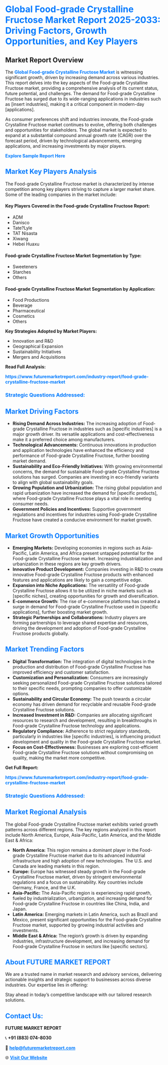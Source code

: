 <h1 style="color: #007BFF;">Global Food-grade Crystalline Fructose Market Report 2025-2033: Driving Factors, Growth Opportunities, and Key Players</h1>

<section id="overview">
<h2>Market Report Overview</h2>
<p>The <a href="https://www.futuremarketreport.com/industry-report/food-grade-crystalline-fructose-market" style="color: #007BFF; text-decoration: none;"><strong>Global Food-grade Crystalline Fructose Market</strong></a> is witnessing significant growth, driven by increasing demand across various industries. This report delves into the key aspects of the Food-grade Crystalline Fructose market, providing a comprehensive analysis of its current status, future potential, and challenges. The demand for Food-grade Crystalline Fructose has surged due to its wide-ranging applications in industries such as [insert industries], making it a critical component in modern-day [applications].</p>
<p>As consumer preferences shift and industries innovate, the Food-grade Crystalline Fructose market continues to evolve, offering both challenges and opportunities for stakeholders. The global market is expected to expand at a substantial compound annual growth rate (CAGR) over the forecast period, driven by technological advancements, emerging applications, and increasing investments by major players.</p>
</section>

<section id="overview">
<p><a href="https://www.futuremarketreport.com/request-sample/reportId=61678" style="color: #007BFF; text-decoration: none;"><strong>Explore Sample Report Here</strong></a></p>
</section>

<section id="key-players">
<h2 style="color: #007BFF;">Market Key Players Analysis</h2>
<p>The Food-grade Crystalline Fructose market is characterized by intense competition among key players striving to capture a larger market share. Some of the leading companies in the market include:</p>
<h4>Key Players Covered in the Food-grade Crystalline Fructose Report:</h4>
<ul><li>ADM</li><li>Danisco</li><li>Tate?Lyle</li><li>TAT Nisasta</li><li>Xiwang</li><li>Hebei Huaxu</li></ul>
<h4>Food-grade Crystalline Fructose Market Segmentation by Type:</h4>
<ul><li>Sweeteners</li><li>Starches</li><li>Others</li></ul>

<h4>Food-grade Crystalline Fructose Market Segmentation by Application:</h4>
<ul><li>Food Productions</li><li>Beverage</li><li>Pharmaceutical</li><li>Cosmetics</li><li>Others</li></ul>
<p><strong>Key Strategies Adopted by Market Players:</strong></p>
<ul>
<li>Innovation and R&D</li>
<li>Geographical Expansion</li>
<li>Sustainability Initiatives</li>
<li>Mergers and Acquisitions</li>
</ul>
</section>

<section>
<p><strong>Read Full Analysis: </strong></p><a href="https://www.futuremarketreport.com/industry-report/food-grade-crystalline-fructose-market" style="color: #007BFF; text-decoration: none;"><strong>https://www.futuremarketreport.com/industry-report/food-grade-crystalline-fructose-market</strong></a>
<h3 style="color: #007BFF;">Strategic Questions Addressed:</h3>
</section>

<section id="driving-factors">
<h2 style="color: #007BFF;">Market Driving Factors</h2>
<ul>
<li><strong>Rising Demand Across Industries:</strong> The increasing adoption of Food-grade Crystalline Fructose in industries such as [specific industries] is a major growth driver. Its versatile applications and cost-effectiveness make it a preferred choice among manufacturers.</li>
<li><strong>Technological Advancements:</strong> Continuous innovations in production and application technologies have enhanced the efficiency and performance of Food-grade Crystalline Fructose, further boosting market demand.</li>
<li><strong>Sustainability and Eco-Friendly Initiatives:</strong> With growing environmental concerns, the demand for sustainable Food-grade Crystalline Fructose solutions has surged. Companies are investing in eco-friendly variants to align with global sustainability goals.</li>
<li><strong>Growing Population and Urbanization:</strong> The rising global population and rapid urbanization have increased the demand for [specific products], where Food-grade Crystalline Fructose plays a vital role in meeting consumer needs.</li>
<li><strong>Government Policies and Incentives:</strong> Supportive government regulations and incentives for industries using Food-grade Crystalline Fructose have created a conducive environment for market growth.</li>
</ul>
</section>

<section id="growth-opportunities">
<h2 style="color: #007BFF;">Market Growth Opportunities</h2>
<ul>
<li><strong>Emerging Markets:</strong> Developing economies in regions such as Asia-Pacific, Latin America, and Africa present untapped potential for the Food-grade Crystalline Fructose market. Increasing industrialization and urbanization in these regions are key growth drivers.</li>
<li><strong>Innovative Product Development:</strong> Companies investing in R&D to create innovative Food-grade Crystalline Fructose products with enhanced features and applications are likely to gain a competitive edge.</li>
<li><strong>Expansion into Niche Applications:</strong> The versatility of Food-grade Crystalline Fructose allows it to be utilized in niche markets such as [specific niches], creating opportunities for growth and diversification.</li>
<li><strong>E-commerce Growth:</strong> The rise of e-commerce platforms has created a surge in demand for Food-grade Crystalline Fructose used in [specific applications], further boosting market growth.</li>
<li><strong>Strategic Partnerships and Collaborations:</strong> Industry players are forming partnerships to leverage shared expertise and resources, driving the development and adoption of Food-grade Crystalline Fructose products globally.</li>
</ul>
</section>

<section id="trending-factors">
<h2 style="color: #007BFF;">Market Trending Factors</h2>
<ul>
<li><strong>Digital Transformation:</strong> The integration of digital technologies in the production and distribution of Food-grade Crystalline Fructose has improved efficiency and customer satisfaction.</li>
<li><strong>Customization and Personalization:</strong> Consumers are increasingly seeking personalized Food-grade Crystalline Fructose solutions tailored to their specific needs, prompting companies to offer customizable options.</li>
<li><strong>Sustainability and Circular Economy:</strong> The push towards a circular economy has driven demand for recyclable and reusable Food-grade Crystalline Fructose solutions.</li>
<li><strong>Increased Investment in R&D:</strong> Companies are allocating significant resources to research and development, resulting in breakthroughs in Food-grade Crystalline Fructose technology and applications.</li>
<li><strong>Regulatory Compliance:</strong> Adherence to strict regulatory standards, particularly in industries like [specific industries], is influencing product development and quality in the Food-grade Crystalline Fructose market.</li>
<li><strong>Focus on Cost-Effectiveness:</strong> Businesses are exploring cost-efficient Food-grade Crystalline Fructose solutions without compromising on quality, making the market more competitive.</li>
</ul>
</section>

<section>
<p><strong>Get Full Report: </strong></p><a href="https://www.futuremarketreport.com/industry-report/food-grade-crystalline-fructose-market" style="color: #007BFF; text-decoration: none;"><strong>https://www.futuremarketreport.com/industry-report/food-grade-crystalline-fructose-market</strong></a>
<h3 style="color: #007BFF;">Strategic Questions Addressed:</h3>
</section>


<section id="regional-analysis">
<h2 style="color: #007BFF;">Market Regional Analysis</h2>
<p>The global Food-grade Crystalline Fructose market exhibits varied growth patterns across different regions. The key regions analyzed in this report include North America, Europe, Asia-Pacific, Latin America, and the Middle East & Africa:</p>
<ul>
<li><strong>North America:</strong> This region remains a dominant player in the Food-grade Crystalline Fructose market due to its advanced industrial infrastructure and high adoption of new technologies. The U.S. and Canada are leading markets in this region.</li>
<li><strong>Europe:</strong> Europe has witnessed steady growth in the Food-grade Crystalline Fructose market, driven by stringent environmental regulations and a focus on sustainability. Key countries include Germany, France, and the U.K.</li>
<li><strong>Asia-Pacific:</strong> The Asia-Pacific region is experiencing rapid growth, fueled by industrialization, urbanization, and increasing demand for Food-grade Crystalline Fructose in countries like China, India, and Japan.</li>
<li><strong>Latin America:</strong> Emerging markets in Latin America, such as Brazil and Mexico, present significant opportunities for the Food-grade Crystalline Fructose market, supported by growing industrial activities and investments.</li>
<li><strong>Middle East & Africa:</strong> The region’s growth is driven by expanding industries, infrastructure development, and increasing demand for Food-grade Crystalline Fructose in sectors like [specific sectors].</li>
</ul>
</section>

<footer>
<h2 style="color: #007BFF;">About FUTURE MARKET REPORT</h2>
<p>We are a trusted name in market research and advisory services, delivering actionable insights and strategic support to businesses across diverse industries. Our expertise lies in offering:</p>

<p>Stay ahead in today’s competitive landscape with our tailored research solutions.</p>

<h2 style="color: #007BFF;">Contact Us:</h2>
<p><strong>FUTURE MARKET REPORT</strong></p>
<p>📞 <strong>+91 (883) 074-8030</strong></p>
<p>📧 <strong><a href="mailto:help@futuremarketreport.com" style="color: #007BFF;">help@futuremarketreport.com</a></strong></p>
<p>🌐 <strong><a href="https://www.futuremarketreport.com/" style="color: #007BFF;">Visit Our Website</a></strong></p>
</footer>
